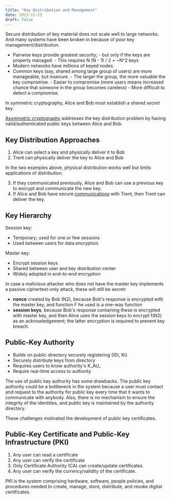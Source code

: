```yaml
---
title: "Key Distribution and Management"
date: 2023-11-22
draft: false
---
```


Secure distribution of key material does not scale well to large
networks. And many systems have been broken in because of poor key
management/distribution.

- Pairwise keys provide greatest security;
        - but only if the keys are properly managed.
        - This requires N (N - 1) / 2 = ~N^2 keys
- Modern networks have millions of keyed nodes.
- Common keys (say, shared among large group of users) are more manageable, but insecure.
        - The larger the group, the more valuable the key compromise.
        - Easier to compromise (more users means increased chance that
          someone in the group becomes careless)
        - More difficult to detect a compromise.

In symmetric cryptography, Alice and Bob must establish a shared
*secret* key.

[Asymmetric cryptography](/public-key-cryptosystems) addresses the key
distribution problem by having valid/authenticated public keys between
Alice and Bob.

## Key Distribution Approaches

1. Alice can select a key and physically deliver it to Bob
2. Trent can physically deliver the key to Alice and Bob

In the two examples above, physical distribution works well but limits
applications of distribution.

3. If they communicated previously, Alice and Bob can use a previous key
   to encrypt and communicate the new key.
4. If Alice and Bob have secure [communications](/communication) with
   Trent, then Trent can deliver the key.

## Key Hierarchy

Session key:
- Temporary; used for one or few sessions
- Used between users for data encryption

Master key:
- Encrypt session keys
- Shared between user and key distribution center
- Widely adopted in end-to-end encryption

In case a malicious attacker who does not have the master key implements a passive ciphertext-only attack, these will still be secret:
- **nonce** created by Bob (N2), because Bob's response is encrypted with
  the master key, and function F he used is a one-way function
- **session keys**, because Bob's response containing these is encrypted
  with master key, and then Alice uses the session keys to encrypt f(N2) as an
  acknowledgement; the latter encryption is required to prevent key
  breach.

## Public-Key Authority

- Builds on public directory securely registering {IDi, Ki}
- Securely distribute keys from directory
- Requires users to know authority's K_AU_
- Require real-time access to authority

The use of public key authority has some drawbacks. The public key
authority could be a bottleneck in the system because a user must
contact and request to the authority for public key every time that it
wants to communicate with anybody. Also, there is no mechanism to ensure
the integrity of the identities, and public key is maintained by the
authority directory.

These challenges motivated the development of public key certificates.

## Public-Key Certificate and Public-Key Infrastructure (PKI)

1. Any user can read a certificate
2. Any user can verify the certificate
3. Only Certificate Authority (CA) can create/update certificates.
4. Any user can verify the currency/validity of the certificate.

PKI is the system comprising hardware, software, people policies, and
procedures needed to create, manage, store, distribute, and revoke
digital certificates.
